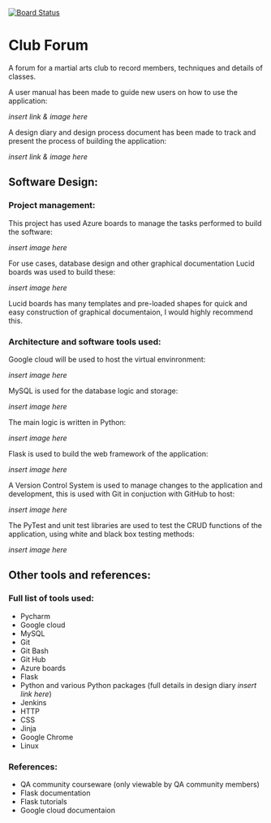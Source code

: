 [![Board Status](https://dev.azure.com/JMiller10074/afdffd25-69bf-4fba-9fbd-056a02328592/29fd3513-e2ad-42c4-bc9e-153b38e4d8d1/_apis/work/boardbadge/4afc58ad-4793-4732-bbd2-9e2219edcea5)](https://dev.azure.com/JMiller10074/afdffd25-69bf-4fba-9fbd-056a02328592/_boards/board/t/29fd3513-e2ad-42c4-bc9e-153b38e4d8d1/Microsoft.RequirementCategory)
# Club Forum
A forum for a martial arts club to record members, techniques and details of classes.

A user manual has been made to guide new users on how to use the application:

*insert link & image here*

A design diary and design process document has been made to track and present the process of building the application:

*insert link & image here*

## Software Design:
### Project management:
This project has used Azure boards to manage the tasks performed to build the software:

*insert image here*

For use cases, database design and other graphical documentation Lucid boards was used to build these:

*insert image here*

Lucid boards has many templates and pre-loaded shapes for quick and easy construction of graphical documentaion, I would highly recommend this.

### Architecture and software tools used:
Google cloud will be used to host the virtual envinronment:

*insert image here*

MySQL is used for the database logic and storage:

*insert image here*

The main logic is written in Python:

*insert image here*

Flask is used to build the web framework of the application:

*insert image here*

A Version Control System is used to manage changes to the application and development, this is used with Git in conjuction with GitHub to host:

*insert image here*

The PyTest and unit test libraries are used to test the CRUD functions of the application, using white and black box testing methods:

*insert image here*

## Other tools and references:
### Full list of tools used:
- Pycharm
- Google cloud
- MySQL
- Git
- Git Bash
- Git Hub
- Azure boards
- Flask
- Python and various Python packages (full details in design diary *insert link here*)
- Jenkins
- HTTP
- CSS
- Jinja
- Google Chrome
- Linux
### References:
- QA community courseware (only viewable by QA community members)
- Flask documentation 
- Flask tutorials
- Google cloud documentaion
